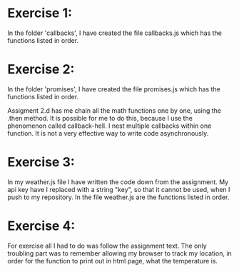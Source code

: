 <h1>Exercise 1:</h1>
<p>In the folder 'callbacks', I have created the file callbacks.js which has the functions listed in order.</p>
<h1>Exercise 2:</h1>
<p>In the folder 'promises', I have created the file promises.js which has the functions listed in order.</p>
<p>Assigment 2.d has me chain all the math functions one by one, using the .then method. It is possible for me to do 
this, because I use the phenomenon called callback-hell. I nest multiple callbacks within one function. It is not a 
very effective way to write code asynchronously.</p>
<h1>Exercise 3:</h1>
<p>In my weather.js file I have written the code down from the assignment. My api key have I replaced with 
a string "key", so that it cannot be used, when I push to my repository. In the file weather.js are the functions 
listed in order.</p>
<h1>Exercise 4:</h1>
<p>For exercise all I had to do was follow the assignment text. The only troubling part was to remember allowing my
browser to track my location, in order for the function to print out in html page, what the temperature is.</p>
